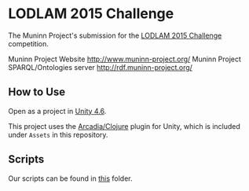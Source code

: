 # LODLAM 2015 Challenge

The Muninn Project's submission for the [LODLAM 2015 Challenge](http://summit2015.lodlam.net/2015/04/21/challenge-entry-the-muninn-project/) competition.

Muninn Project Website http://www.muninn-project.org/
Muninn Project SPARQL/Ontologies server http://rdf.muninn-project.org/

## How to Use

Open as a project in [Unity 4.6](http://unity3d.com/).

This project uses the [Arcadia/Clojure](https://github.com/arcadia-unity/Arcadia) plugin for Unity, which is included under ```Assets``` in this repository. 

## Scripts

Our scripts can be found in [this](https://github.com/markfarrell/lodlam-2015/tree/master/Assets/Arcadia/Scripts)
folder.

